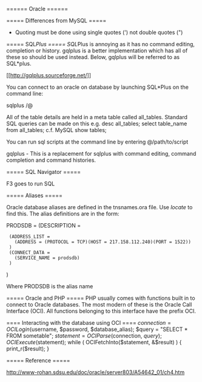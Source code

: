 ====== Oracle ======

===== Differences from MySQL =====
  * Quoting must be done using single quotes (') not double quotes (")


===== SQL*Plus =====
SQL*Plus is annoying as it has no command editing, completion or history.  gqlplus is a better implementation which has all of these so should be used instead.  Below, gqlplus will be referred to as SQL*plus.

[[http://gqlplus.sourceforge.net/]]

You can connect to an oracle on database by launching SQL*Plus on the command line:

  sqlplus  <username>/<password>@<tnshost>

All of the table details are held in a meta table called all_tables.  Standard SQL queries can be made on this e.g.
  desc all_tables;
  select table_name from all_tables;  c.f. MySQL show tables;

You can run sql scripts at the command line by entering
  @/path/to/script

gqlplus - This is a replacement for sqlplus with command editing, command completion and command histories.

===== SQL Navigator =====

F3 goes to run SQL


===== Aliases =====

Oracle database aliases are defined in the tnsnames.ora file.  Use *locate* to find this.  The alias definitions are in the form:

  PRODSDB =
   (DESCRIPTION =

     (ADDRESS_LIST =
       (ADDRESS = (PROTOCOL = TCP)(HOST = 217.158.112.240)(PORT = 1522))
     )
     (CONNECT_DATA =
       (SERVICE_NAME = prodsdb)
     )
   )

Where PRODSDB is the alias name

===== Oracle and PHP =====
PHP usually comes with functions built in to connect to Oracle databases.  The most modern of these is the Oracle Call Interface (OCI).  All functions belonging to this interface have the prefix OCI.

==== Interacting with the database using OCI ====
  $connection = OCILogin($username, $password, $database_alias);
  $query = "SELECT * FROM sometable";
  $statement = OCIParse($connection, $query);
  OCIExecute($statement);
  while ( OCIFetchInto($statement, &$result) ) {
    print_r($result);
  }


===== Reference =====



http://www-rohan.sdsu.edu/doc/oracle/server803/A54642_01/ch4.htm